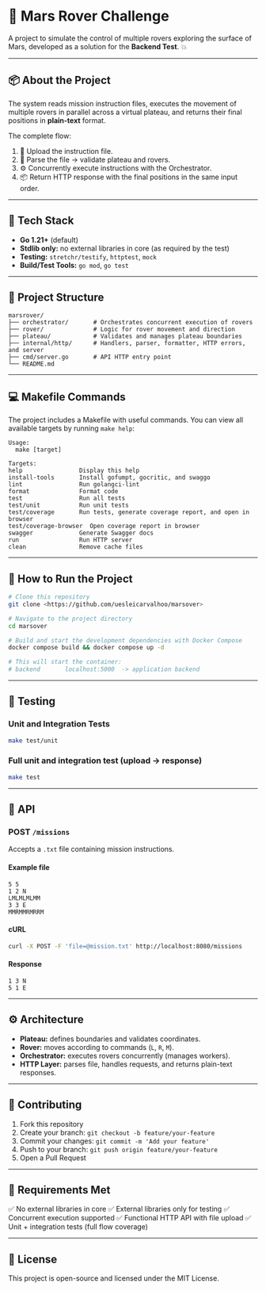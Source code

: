 
# 🚀 Mars Rover Challenge

A project to simulate the control of multiple rovers exploring the surface of Mars, developed as a solution for the **Backend Test**. 💥

---

## 📦 About the Project

The system reads mission instruction files, executes the movement of multiple rovers in parallel across a virtual plateau, and returns their final positions in **plain-text** format.

The complete flow:

1. 📂 Upload the instruction file.
2. 🧠 Parse the file → validate plateau and rovers.
3. ⚙️ Concurrently execute instructions with the Orchestrator.
4. 📦 Return HTTP response with the final positions in the same input order.

---

## 🚀 Tech Stack

- **Go 1.21+** (default)
- **Stdlib only:** no external libraries in core (as required by the test)
- **Testing:** `stretchr/testify`, `httptest`, `mock`
- **Build/Test Tools:** `go mod`, `go test`

---

## 📂 Project Structure

```
marsrover/
├── orchestrator/       # Orchestrates concurrent execution of rovers
├── rover/              # Logic for rover movement and direction
├── plateau/            # Validates and manages plateau boundaries
├── internal/http/      # Handlers, parser, formatter, HTTP errors, and server
├── cmd/server.go       # API HTTP entry point
└── README.md
```

---

## 💻 Makefile Commands

The project includes a Makefile with useful commands. You can view all available targets by running `make help`:

```
Usage:
  make [target]

Targets:
help                Display this help
install-tools       Install gofumpt, gocritic, and swaggo
lint                Run golangci-lint
format              Format code
test                Run all tests
test/unit           Run unit tests
test/coverage       Run tests, generate coverage report, and open in browser
test/coverage-browser  Open coverage report in browser
swagger             Generate Swagger docs
run                 Run HTTP server
clean               Remove cache files
```

---

## 🎲 How to Run the Project

```bash
# Clone this repository
git clone <https://github.com/uesleicarvalhoo/marsover>

# Navigate to the project directory
cd marsover

# Build and start the development dependencies with Docker Compose
docker compose build && docker compose up -d

# This will start the container:
# backend       localhost:5000  -> application backend
```

---

## 🧪 Testing

### Unit and Integration Tests

```bash
make test/unit
```

### Full unit and integration test (upload → response)

```bash
make test
```

---

## 📡 API

### POST `/missions`

Accepts a `.txt` file containing mission instructions.

#### Example file

```
5 5
1 2 N
LMLMLMLMM
3 3 E
MMRMMRMRRM
```

#### cURL

```bash
curl -X POST -F 'file=@mission.txt' http://localhost:8080/missions
```

#### Response

```
1 3 N
5 1 E
```

---

## ⚙️ Architecture

- **Plateau:** defines boundaries and validates coordinates.
- **Rover:** moves according to commands (`L`, `R`, `M`).
- **Orchestrator:** executes rovers concurrently (manages workers).
- **HTTP Layer:** parses file, handles requests, and returns plain-text responses.

---

## 🤝 Contributing

1. Fork this repository
2. Create your branch: `git checkout -b feature/your-feature`
3. Commit your changes: `git commit -m 'Add your feature'`
4. Push to your branch: `git push origin feature/your-feature`
5. Open a Pull Request

---

## 📜 Requirements Met

✅ No external libraries in core
✅ External libraries only for testing
✅ Concurrent execution supported
✅ Functional HTTP API with file upload
✅ Unit + integration tests (full flow coverage)

---

## 📝 License

This project is open-source and licensed under the MIT License.
